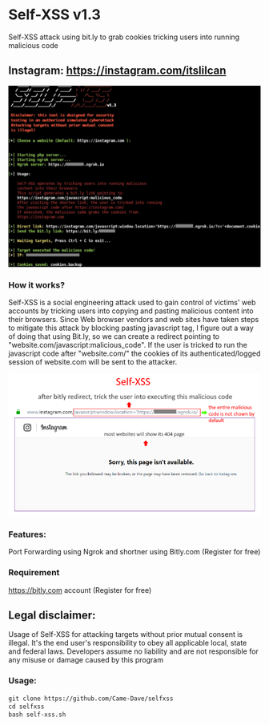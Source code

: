 # Self-XSS v1.3
Self-XSS attack using bit.ly to grab cookies tricking users into running malicious code

## Instagram: https://instagram.com/itslilcan

![](image.jpg)

### How it works?

Self-XSS is a social engineering attack used to gain control of victims' web accounts by tricking users into copying and pasting malicious content into their browsers. Since Web browser vendors and web sites have taken steps to mitigate this attack by blocking pasting javascript tag, I figure out a way of doing that using Bit.ly, so we can create a redirect pointing to "website.com/javascript:malicious_code". If the user is tricked to run the javascript code after "website.com/" the cookies of its authenticated/logged session of website.com will be sent to the attacker.

![](exp.png)

### Features:

Port Forwarding using Ngrok and shortner using Bitly.com (Register for free)

### Requirement

https://bitly.com account (Register for free)

## Legal disclaimer:

Usage of Self-XSS for attacking targets without prior mutual consent is illegal. It's the end user's responsibility to obey all applicable local, state and federal laws. Developers assume no liability and are not responsible for any misuse or damage caused by this program 

### Usage:
```
git clone https://github.com/Came-Dave/selfxss
cd selfxss
bash self-xss.sh
```
